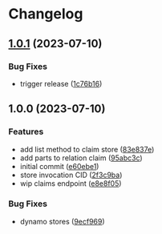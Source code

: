 # Changelog

## [1.0.1](https://github.com/web3-storage/content-claims/compare/content-claims-v1.0.0...content-claims-v1.0.1) (2023-07-10)


### Bug Fixes

* trigger release ([1c76b16](https://github.com/web3-storage/content-claims/commit/1c76b16aeb4d48e43f7543eff2dabbe166442229))

## 1.0.0 (2023-07-10)


### Features

* add list method to claim store ([83e837e](https://github.com/web3-storage/content-claims/commit/83e837e5628e644a7e638d90940947f5b3cd76af))
* add parts to relation claim ([95abc3c](https://github.com/web3-storage/content-claims/commit/95abc3c243d37a653b98bf1915b32361466c4889))
* initial commit ([e60ebe1](https://github.com/web3-storage/content-claims/commit/e60ebe1b00b11529bf726521a850cc43b7e0c478))
* store invocation CID ([2f3c9ba](https://github.com/web3-storage/content-claims/commit/2f3c9ba9b0f7fb1f969620353f23c09c43c23348))
* wip claims endpoint ([e8e8f05](https://github.com/web3-storage/content-claims/commit/e8e8f05a0d659c8d541de5f464eded91d18a4245))


### Bug Fixes

* dynamo stores ([9ecf969](https://github.com/web3-storage/content-claims/commit/9ecf969fafc9b8384c49fcf377710062dbb547b0))
